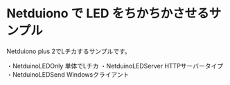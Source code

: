 Netduiono で LED をちかちかさせるサンプル
===============

Netduiono plus 2でLチカするサンプルです。

・NetduinoLEDOnly   単体でLチカ
・NetduinoLEDServer HTTPサーバータイプ
・NetduinoLEDSend   Windowsクライアント
